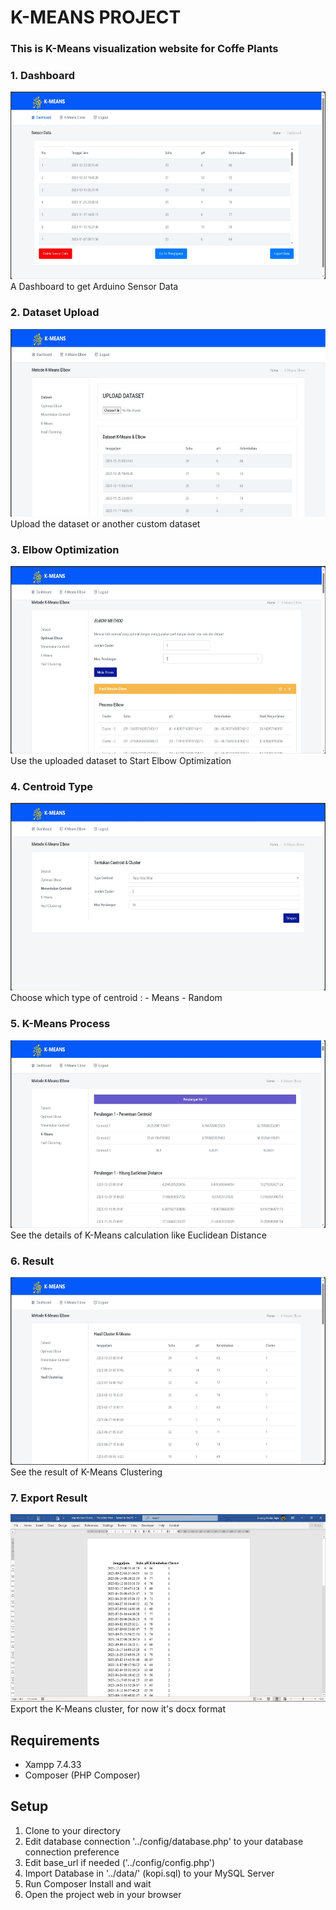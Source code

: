 # K-MEANS PROJECT

### This is K-Means visualization website for Coffe Plants


### 1. Dashboard
<img src="https://github.com/GesangPJ/kmeans_kopi/blob/main/data/dashboard.jpg" width = "550" height = "300" >
A Dashboard to get Arduino Sensor Data

### 2. Dataset Upload
<img src="https://github.com/GesangPJ/kmeans_kopi/blob/main/data/dataset_img.jpg" width = "550" height = "300" >
Upload the dataset or another custom dataset

### 3. Elbow Optimization
<img src="https://github.com/GesangPJ/kmeans_kopi/blob/main/data/elbow_optimize.jpg" width = "550" height = "300" >
Use the uploaded dataset to Start Elbow Optimization

### 4. Centroid Type
<img src="https://github.com/GesangPJ/kmeans_kopi/blob/main/data/centroid_type.jpg" width = "550" height = "300" >
Choose which type of centroid :
- Means
- Random

### 5. K-Means Process
<img src="https://github.com/GesangPJ/kmeans_kopi/blob/main/data/k-means_process.jpg" width = "550" height = "300" >
See the details of K-Means calculation like Euclidean Distance

### 6. Result
<img src="https://github.com/GesangPJ/kmeans_kopi/blob/main/data/result_k-means.jpg" width = "550" height = "300" >
See the result of K-Means Clustering

### 7. Export Result
<img src="https://github.com/GesangPJ/kmeans_kopi/blob/main/data/export_result.jpg" width = "550" height = "300" >
Export the K-Means cluster, for now it's docx format

## Requirements

- Xampp 7.4.33
- Composer (PHP Composer)

## Setup

1. Clone to your directory
2. Edit database connection '../config/database.php' to your database connection preference
3. Edit base_url if needed ('../config/config.php')
4. Import Database in '../data/' (kopi.sql) to your MySQL Server
5. Run Composer Install and wait
6. Open the project web in your browser
